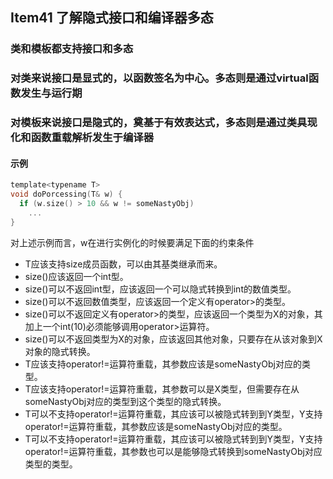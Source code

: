 ## Item41 了解隐式接口和编译器多态

### 类和模板都支持接口和多态
### 对类来说接口是显式的，以函数签名为中心。多态则是通过virtual函数发生与运行期
### 对模板来说接口是隐式的，奠基于有效表达式，多态则是通过类具现化和函数重载解析发生于编译器

#### 示例
```c
template<typename T>
void doPorcessing(T& w) {
  if (w.size() > 10 && w != someNastyObj)
    ...
}
```
对上述示例而言，w在进行实例化的时候要满足下面的约束条件
- T应该支持size成员函数，可以由其基类继承而来。
- size()应该返回一个int型。
- size()可以不返回int型，应该返回一个可以隐式转换到int的数值类型。
- size()可以不返回数值类型，应该返回一个定义有operator>的类型。
- size()可以不返回定义有operator>的类型，应该返回一个类型为X的对象，其加上一个int(10)必须能够调用operator>运算符。
- size()可以不返回类型为X的对象，应该返回其他对象，只要存在从该对象到X对象的隐式转换。
- T应该支持operator!=运算符重载，其参数应该是someNastyObj对应的类型。
- T应该支持operator!=运算符重载，其参数可以是X类型，但需要存在从someNastyObj对应的类型到这个类型的隐式转换。
- T可以不支持operator!=运算符重载，其应该可以被隐式转到到Y类型，Y支持operator!=运算符重载，其参数应该是someNastyObj对应的类型。
- T可以不支持operator!=运算符重载，其应该可以被隐式转到到Y类型，Y支持operator!=运算符重载，其参数也可以是能够隐式转换到someNastyObj对应类型的类型。